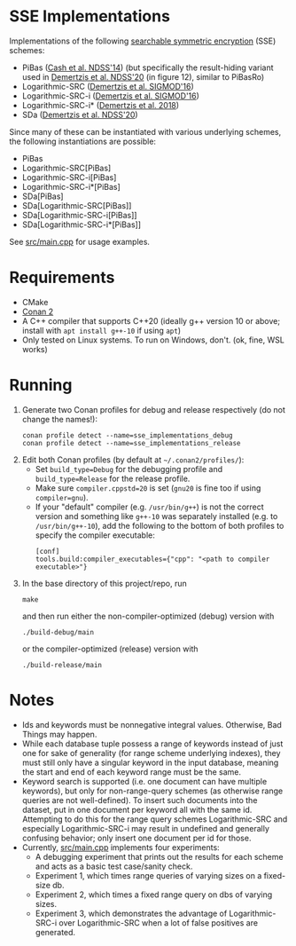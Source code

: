 # SSE Implementations

Implementations of the following [searchable symmetric encryption](https://en.wikipedia.org/wiki/Searchable_symmetric_encryption) (SSE) schemes:
- PiBas ([Cash et al. NDSS'14](https://eprint.iacr.org/2014/853.pdf)) (but specifically the result-hiding variant used in [Demertzis et al. NDSS'20](https://www.ndss-symposium.org/wp-content/uploads/2020/02/24423-paper.pdf) (in figure 12), similar to PiBasRo)
- Logarithmic-SRC ([Demertzis et al. SIGMOD'16](https://idemertzis.com/Papers/sigmod16.pdf))
- Logarithmic-SRC-i ([Demertzis et al. SIGMOD'16](https://idemertzis.com/Papers/sigmod16.pdf))
- Logarithmic-SRC-i\* ([Demertzis et al. 2018](https://dl.acm.org/doi/pdf/10.1145/3167971))
- SDa ([Demertzis et al. NDSS'20](https://www.ndss-symposium.org/wp-content/uploads/2020/02/24423-paper.pdf))

Since many of these can be instantiated with various underlying schemes, the following instantiations are possible:
- PiBas
- Logarithmic-SRC[PiBas]
- Logarithmic-SRC-i[PiBas]
- Logarithmic-SRC-i\*[PiBas]
- SDa[PiBas]
- SDa[Logarithmic-SRC[PiBas]]
- SDa[Logarithmic-SRC-i[PiBas]]
- SDa[Logarithmic-SRC-i\*[PiBas]]

See [src/main.cpp](src/main.cpp) for usage examples.

# Requirements

- CMake
- [Conan 2](https://docs.conan.io/2/installation.html)
- A C++ compiler that supports C++20 (ideally g++ version 10 or above; install with `apt install g++-10` if using `apt`)
- Only tested on Linux systems. To run on Windows, don't. (ok, fine, WSL works)

# Running

1. Generate two Conan profiles for debug and release respectively (do not change the names!):
    ```
    conan profile detect --name=sse_implementations_debug
    conan profile detect --name=sse_implementations_release
    ```
2. Edit both Conan profiles (by default at `~/.conan2/profiles/`):
    - Set `build_type=Debug` for the debugging profile and `build_type=Release` for the release profile.
    - Make sure `compiler.cppstd=20` is set (`gnu20` is fine too if using `compiler=gnu`).
    - If your "default" compiler (e.g. `/usr/bin/g++`) is not the correct version and something like `g++-10` was separately installed (e.g. to `/usr/bin/g++-10`), add the following to the bottom of both profiles to specify the compiler executable:
        ```
        [conf]
        tools.build:compiler_executables={"cpp": "<path to compiler executable>"}
        ```
3. In the base directory of this project/repo, run
    ```
    make
    ```
    and then run either the non-compiler-optimized (debug) version with
    ```
    ./build-debug/main
    ```
    or the compiler-optimized (release) version with
    ```
    ./build-release/main
    ```

# Notes

- Ids and keywords must be nonnegative integral values. Otherwise, Bad Things may happen.
- While each database tuple possess a range of keywords instead of just one for sake of generality (for range scheme underlying indexes), they must still only have a singular keyword in the input database, meaning the start and end of each keyword range must be the same.
- Keyword search is supported (i.e. one document can have multiple keywords), but only for non-range-query schemes (as otherwise range queries are not well-defined). To insert such documents into the dataset, put in one document per keyword all with the same id. Attempting to do this for the range query schemes Logarithmic-SRC and especially Logarithmic-SRC-i may result in undefined and generally confusing behavior; only insert one document per id for those.
- Currently, [src/main.cpp](src/main.cpp) implements four experiments:
    - A debugging experiment that prints out the results for each scheme and acts as a basic test case/sanity check.
    - Experiment 1, which times range queries of varying sizes on a fixed-size db.
    - Experiment 2, which times a fixed range query on dbs of varying sizes.
    - Experiment 3, which demonstrates the advantage of Logarithmic-SRC-i over Logarithmic-SRC when a lot of false positives are generated.
